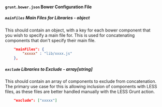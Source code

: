#### `grunt.bower.json` Bower Configuration File
##### `mainFiles` Main Files for Libraries *- object*
This should contain an object, with a key for each bower component that you wish to specify a main file for. This is
used for concatenating components that don't specify their main file.
```json
	"mainFiles": {
		"xxxxx" : "lib/xxxx.js"
	},
```
##### `exclude` Libraries to Exclude *- array[string]*
This should contain an array of components to exclude from concatenation. The primary use case for this is allowing
inclusion of components with LESS files, as these files are better handled manually with the LESS Grunt action.
```json
	"exclude": ["xxxxx"]
```